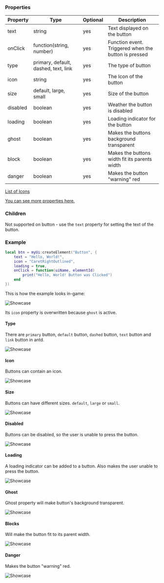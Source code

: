 ### Properties
| Property | Type                                 | Optional | Description                                          |
|----------|--------------------------------------|----------|------------------------------------------------------|
| text     | string                               | yes      | Text displayed on the button                         |
| onClick  | function(string, number)             | yes      | Function event. Triggered when the button is pressed |
| type     | primary, default, dashed, text, link | yes      | The type of button                                   |
| icon     | string                               | yes      | The Icon of the button                               |
| size     | default, large, small                | yes      | Size of the button                                   |
| disabled | boolean                              | yes      | Weather the button is disabled                       |
| loading  | boolean                              | yes      | Loading indicator for the button                     |
| ghost    | boolean                              | yes      | Makes the buttons background transparent             |
| block    | boolean                              | yes      | Makes the buttons width fit its parents width        |
| danger   | boolean                              | yes      | Makes the button "warning" red                       |

[List of Icons](https://ant.design/components/icon)<p>
[You can see more properties here.](https://ant.design/components/button)

### Children
Not supported on button - use the `text` property for setting the text of the button.

### Example
```lua
local btn = myUi:createElement("Button", {
    text = "Hello, World!",
    icon = "CaretRightOutlined",
    loading = true,
    onClick = function(uiName, elementId)
        print("Hello, World! Button was Clicked")
    end
})
```
This is how the example looks in-game:<p>
![Showcase](https://i.imgur.com/snLSITG.png)<p>
Its `icon` property is overwritten because `ghost` is active. 

#### Type
There are `primary` button, `default` button, `dashed` button, `text` button and `link` button in antd.<p>
![Showcase](https://i.imgur.com/iPe31xt.png)

#### Icon
Buttons can contain an icon.<p>
![Showcase](https://i.imgur.com/BN9icIX.png)

#### Size
Buttons can have different sizes. `default`, `large` or `small`.<p>
![Showcase](https://i.imgur.com/hxpaaxB.gif)

#### Disabled
Buttons can be disabled, so the user is unable to press the button.<p>
![Showcase](https://i.imgur.com/fElyYMz.png)

#### Loading
A loading indicator can be added to a button. Also makes the user unable to press the button.<p>
![Showcase](https://i.imgur.com/pyhpOXt.gif)

#### Ghost
Ghost property will make button's background transparent.<p>
![Showcase](https://i.imgur.com/JHcxmQN.png)

#### Blocks
Will make the button fit to its parent width.<p>
![Showcase](https://i.imgur.com/RanDn7v.png)

#### Danger
Makes the button "warning" red.<p>
![Showcase](https://i.imgur.com/oFAcolG.png)